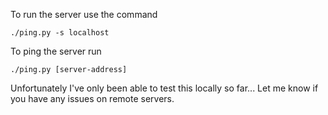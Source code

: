 To run the server use the command

    ./ping.py -s localhost
    
To ping the server run

    ./ping.py [server-address]
    
Unfortunately I've only been able to test this locally so far... Let me
know if you have any issues on remote servers.
